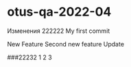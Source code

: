 # otus-qa-2022-04
Изменения
222222
My first commit

New Feature
Second new feature
Update

###22232
1
2
3
